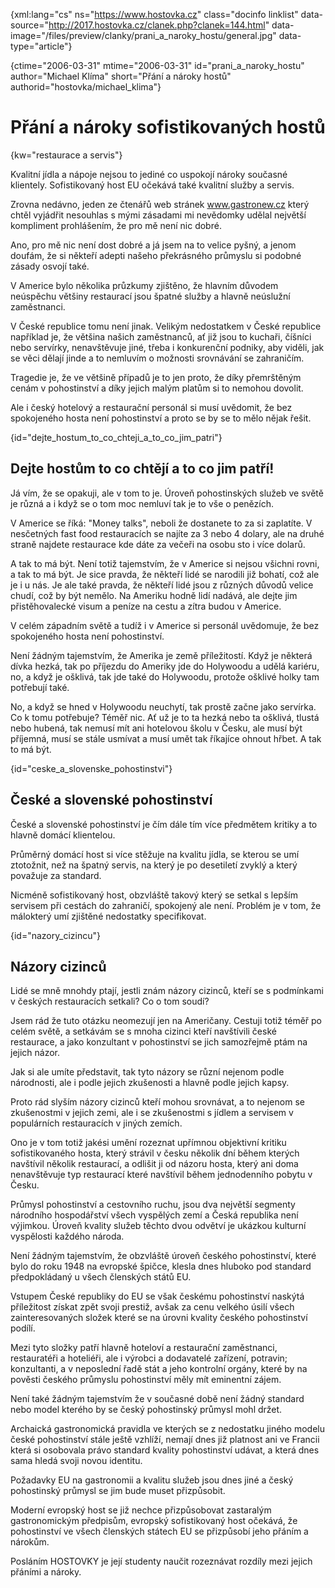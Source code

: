 
{xml:lang="cs" ns="https://www.hostovka.cz" class="docinfo linklist" data-source="http://2017.hostovka.cz/clanek.php?clanek=144.html" data-image="/files/preview/clanky/prani\_a\_naroky_hostu/general.jpg" data-type="article"}

{ctime="2006-03-31" mtime="2006-03-31" id="prani\_a\_naroky\_hostu" author="Michael Klíma" short="Přání a nároky hostů" authorid="hostovka/michael\_klima"}

# Přání a nároky sofistikovaných hostů

<!-- generated attribute kw by user_udpatekw.sh on 2019-03-13, do not edit -->

{kw="restaurace a servis"}

Kvalitní jídla a nápoje nejsou to jediné co uspokojí nároky současné klientely. Sofistikovaný host EU očekává také kvalitní služby a servis.

Zrovna nedávno, jeden ze čtenářů web stránek www.gastronew.cz který chtěl vyjádřit nesouhlas s mými zásadami mi nevědomky udělal největší kompliment prohlášením, že pro mě není nic dobré.

Ano, pro mě nic není dost dobré a já jsem na to velice pyšný, a jenom doufám, že si někteří adepti našeho překrásného průmyslu si podobné zásady osvojí také.

V Americe bylo několika průzkumy zjištěno, že hlavním důvodem neúspěchu většiny restaurací jsou špatné služby a hlavně neúslužní zaměstnanci.

V České republice tomu není jinak. Velikým nedostatkem v České republice například je, že většina našich zaměstnanců, ať již jsou to kuchaři, číšníci nebo servírky, nenavštěvuje jiné, třeba i konkurenční podniky, aby viděli, jak se věci dělají jinde a to nemluvím o možnosti srovnávání se zahraničím.

Tragedie je, že ve většině případů je to jen proto, že díky přemrštěným cenám v pohostinství a díky jejich malým platům si to nemohou dovolit.

Ale i český hotelový a restaurační personál si musí uvědomit, že bez spokojeného hosta není pohostinství a proto se by se to mělo nějak řešit.

{id="dejte\_hostum\_to\_co\_chteji\_a\_to\_co\_jim_patri"}

## Dejte hostům to co chtějí a to co jim patří!

Já vím, že se opakuji, ale v tom to je. Úroveň pohostinských služeb ve světě je různá a i když se o tom moc nemluví tak je to vše o penězích.

V Americe se říká: "Money talks", neboli že dostanete to za si zaplatíte. V nesčetných fast food restauracích se najíte za 3 nebo 4 dolary, ale na druhé straně najdete restaurace kde dáte za večeři na osobu sto i více dolarů.

A tak to má být. Není totiž tajemstvím, že v Americe si nejsou všichni rovni, a tak to má být. Je sice pravda, že někteří lidé se narodili již bohatí, což ale je i u nás. Je ale také pravda, že někteří lidé jsou z různých důvodů velice chudí, což by být nemělo. Na Ameriku hodně lidí nadává, ale dejte jim přistěhovalecké visum a peníze na cestu a zítra budou v Americe.

V celém západním světě a tudíž i v Americe si personál uvědomuje, že bez spokojeného hosta není pohostinství.

Není žádným tajemstvím, že Amerika je země příležitostí. Když je některá dívka hezká, tak po příjezdu do Ameriky jde do Holywoodu a udělá kariéru, no, a když je ošklivá, tak jde také do Holywoodu, protože ošklivé holky tam potřebují také.

No, a když se hned v Holywoodu neuchytí, tak prostě začne jako servírka. Co k tomu potřebuje? Téměř nic. Ať už je to ta hezká nebo ta ošklivá, tlustá nebo hubená, tak nemusí mít ani hotelovou školu v Česku, ale musí být příjemná, musí se stále usmívat a musí umět tak říkajíce ohnout hřbet. A tak to má být.

{id="ceske\_a\_slovenske_pohostinstvi"}

## České a slovenské pohostinství

České a slovenské pohostinství je čím dále tím více předmětem kritiky a to hlavně domácí klientelou.

Průměrný domácí host si více stěžuje na kvalitu jídla, se kterou se umí ztotožnit, než na špatný servis, na který je po desetiletí zvyklý a který považuje za standard.

Nicméně sofistikovaný host, obzvláště takový který se setkal s lepším servisem při cestách do zahraničí, spokojený ale není. Problém je v tom, že málokterý umí zjištěné nedostatky specifikovat.

{id="nazory_cizincu"}

## Názory cizinců

Lidé se mně mnohdy ptají, jestli znám názory cizinců, kteří se s podmínkami v českých restauracích setkali? Co o tom soudí?

Jsem rád že tuto otázku neomezují jen na Američany. Cestuji totiž téměř po celém světě, a setkávám se s mnoha cizinci kteří navštívili české restaurace, a jako konzultant v pohostinství se jich samozřejmě ptám na jejich názor.

Jak si ale umíte představit, tak tyto názory se různí nejenom podle národnosti, ale i podle jejich zkušenosti a hlavně podle jejich kapsy.

Proto rád slyším názory cizinců kteří mohou srovnávat, a to nejenom se zkušenostmi v jejich zemi, ale i se zkušenostmi s jídlem a servisem v populárních restauracích v jiných zemích.

Ono je v tom totiž jakési umění rozeznat upřímnou objektivní kritiku sofistikovaného hosta, který strávil v česku několik dní během kterých navštívil několik restaurací, a odlišit ji od názoru hosta, který ani doma nenavštěvuje typ restaurací které navštívil během jednodenního pobytu v Česku.

Průmysl pohostinství a cestovního ruchu, jsou dva největší segmenty národního hospodářství všech vyspělých zemí a Česká republika není výjimkou. Úroveň kvality služeb těchto dvou odvětví je ukázkou kulturní vyspělosti každého národa.

Není žádným tajemstvím, že obzvláště úroveň českého pohostinství, které bylo do roku 1948 na evropské špičce, klesla dnes hluboko pod standard předpokládaný u všech členských států EU.

Vstupem České republiky do EU se však českému pohostinství naskýtá příležitost získat zpět svoji prestiž, avšak za cenu velkého úsilí všech zainteresovaných složek které se na úrovni kvality českého pohostinství podílí.

Mezi tyto složky patří hlavně hoteloví a restaurační zaměstnanci, restauratéři a hoteliéři, ale i výrobci a dodavatelé zařízení, potravin; konzultanti, a v neposlední řadě stát a jeho kontrolní orgány, které by na pověsti českého průmyslu pohostinství měly mít eminentní zájem.

Není také žádným tajemstvím že v současné době není žádný standard nebo model kterého by se český pohostinský průmysl mohl držet.

Archaická gastronomická pravidla ve kterých se z nedostatku jiného modelu české pohostinství stále ještě vzhlíží, nemají dnes již platnost ani ve Francii která si osobovala právo standard kvality pohostinství udávat, a která dnes sama hledá svoji novou identitu.

Požadavky EU na gastronomii a kvalitu služeb jsou dnes jiné a český pohostinský průmysl se jim bude muset přizpůsobit.

Moderní evropský host se již nechce přizpůsobovat zastaralým gastronomickým předpisům, evropský sofistikovaný host očekává, že pohostinství ve všech členských státech EU se přizpůsobí jeho přáním a nárokům.

Posláním HOSTOVKY je její studenty naučit rozeznávat rozdíly mezi jejich přáními a nároky.

